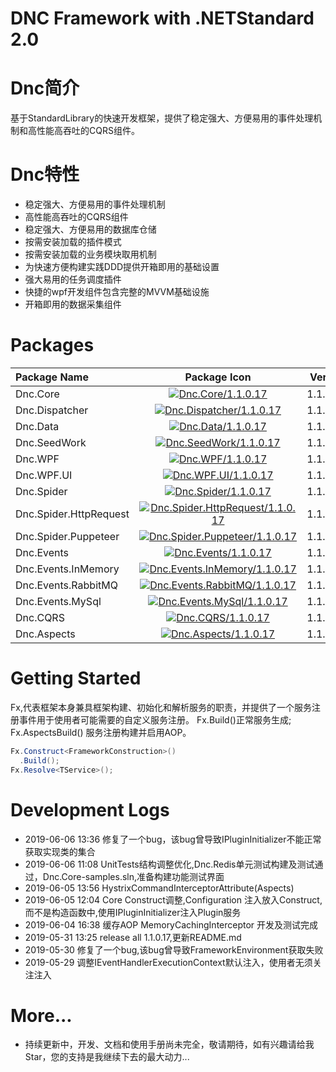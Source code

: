 ﻿DNC Framework with .NETStandard 2.0
===

# Dnc简介
基于StandardLibrary的快速开发框架，提供了稳定强大、方便易用的事件处理机制和高性能高吞吐的CQRS组件。

# Dnc特性

* 稳定强大、方便易用的事件处理机制
* 高性能高吞吐的CQRS组件
* 稳定强大、方便易用的数据库仓储
* 按需安装加载的插件模式
* 按需安装加载的业务模块取用机制
* 为快速方便构建实践DDD提供开箱即用的基础设置
* 强大易用的任务调度插件
* 快捷的wpf开发组件包含完整的MVVM基础设施
* 开箱即用的数据采集组件

# Packages

|Package Name|Package Icon|Version|
|:-------|:-------:|------:|
|Dnc.Core|[![Dnc.Core/1.1.0.17](https://img.shields.io/badge/nuget-1.1.0.17-blue.svg)](https://www.nuget.org/packages/Dnc.Core/1.1.0.17)|1.1.0.17|
|Dnc.Dispatcher|[![Dnc.Dispatcher/1.1.0.17](https://img.shields.io/badge/nuget-1.1.0.17-blue.svg)](https://www.nuget.org/packages/Dnc.Dispatcher/1.1.0.17)|1.1.0.17|
|Dnc.Data|[![Dnc.Data/1.1.0.17](https://img.shields.io/badge/nuget-1.1.0.17-blue.svg)](https://www.nuget.org/packages/Dnc.Data/1.1.0.16)|1.1.0.17|
|Dnc.SeedWork|[![Dnc.SeedWork/1.1.0.17](https://img.shields.io/badge/nuget-1.1.0.17-blue.svg)](https://www.nuget.org/packages/Dnc.SeedWork/1.1.0.16)|1.1.0.17|
|Dnc.WPF|[![Dnc.WPF/1.1.0.17](https://img.shields.io/badge/nuget-1.1.0.17-blue.svg)](https://www.nuget.org/packages/Dnc.WPF/1.1.0.17)|1.1.0.17|
|Dnc.WPF.UI|[![Dnc.WPF.UI/1.1.0.17](https://img.shields.io/badge/nuget-1.1.0.17-blue.svg)](https://www.nuget.org/packages/Dnc.WPF.UI/1.1.0.17)|1.1.0.17|
|Dnc.Spider|[![Dnc.Spider/1.1.0.17](https://img.shields.io/badge/nuget-1.1.0.17-blue.svg)](https://www.nuget.org/packages/Dnc.Spider/1.1.0.17)|1.1.0.17|
|Dnc.Spider.HttpRequest|[![Dnc.Spider.HttpRequest/1.1.0.17](https://img.shields.io/badge/nuget-1.1.0.17-blue.svg)](https://www.nuget.org/packages/Spider.HttpRequest/1.1.0.17)|1.1.0.17|
|Dnc.Spider.Puppeteer|[![Dnc.Spider.Puppeteer/1.1.0.17](https://img.shields.io/badge/nuget-1.1.0.17-blue.svg)](https://www.nuget.org/packages/Dnc.Spider.Puppeteer/1.1.0.17)|1.1.0.17|
|Dnc.Events|[![Dnc.Events/1.1.0.17](https://img.shields.io/badge/nuget-1.1.0.17-blue.svg)](https://www.nuget.org/packages/Dnc.Events/1.1.0.17)|1.1.0.17|
|Dnc.Events.InMemory|[![Dnc.Events.InMemory/1.1.0.17](https://img.shields.io/badge/nuget-1.1.0.17-blue.svg)](https://www.nuget.org/packages/Dnc.Events.InMemory/1.1.0.17)|1.1.0.17|
|Dnc.Events.RabbitMQ|[![Dnc.Events.RabbitMQ/1.1.0.17](https://img.shields.io/badge/nuget-1.1.0.17-blue.svg)](https://www.nuget.org/packages/Dnc.Events.RabbitMQ/1.1.0.17)|1.1.0.17|
|Dnc.Events.MySql|[![Dnc.Events.MySql/1.1.0.17](https://img.shields.io/badge/nuget-1.1.0.17-blue.svg)](https://www.nuget.org/packages/Dnc.Events.MySql/1.1.0.17)|1.1.0.17|
|Dnc.CQRS|[![Dnc.CQRS/1.1.0.17](https://img.shields.io/badge/nuget-1.1.0.17-blue.svg)](https://www.nuget.org/packages/Dnc.CQRS/1.1.0.17)|1.1.0.17|
|Dnc.Aspects|[![Dnc.Aspects/1.1.0.17](https://img.shields.io/badge/nuget-1.1.0.17-blue.svg)](https://www.nuget.org/packages/Dnc.Aspects/1.1.0.17)|1.1.0.17|

# Getting Started
Fx,代表框架本身兼具框架构建、初始化和解析服务的职责，并提供了一个服务注册事件用于使用者可能需要的自定义服务注册。
Fx.Build()正常服务生成;
Fx.AspectsBuild() 服务注册构建并启用AOP。
```c#
Fx.Construct<FrameworkConstruction>()
  .Build();
Fx.Resolve<TService>();
```

# Development Logs
* 2019-06-06 13:36 修复了一个bug，该bug曾导致IPluginInitializer不能正常获取实现类的集合
* 2019-06-06 11:08 UnitTests结构调整优化,Dnc.Redis单元测试构建及测试通过，Dnc.Core-samples.sln,准备构建功能测试界面
* 2019-06-05 13:56 HystrixCommandInterceptorAttribute(Aspects)
* 2019-06-05 12:04 Core Construct调整,Configuration 注入放入Construct,而不是构造函数中,使用IPluginInitializer注入Plugin服务
* 2019-06-04 16:38 缓存AOP MemoryCachingInterceptor 开发及测试完成
* 2019-05-31 13:25 release all 1.1.0.17,更新README.md
* 2019-05-30 修复了一个bug,该bug曾导致FrameworkEnvironment获取失败
* 2019-05-29 调整IEventHandlerExecutionContext默认注入，使用者无须关注注入

# More...

* 持续更新中，开发、文档和使用手册尚未完全，敬请期待，如有兴趣请给我Star，您的支持是我继续下去的最大动力...


